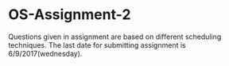 # OS-Assignment-2
Questions given in assignment are based on different scheduling techniques. The last date for submitting assignment is 6/9/2017(wednesday).
